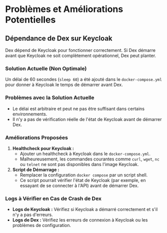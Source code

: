 # Problèmes et Améliorations Potentielles

## Dépendance de Dex sur Keycloak

Dex dépend de Keycloak pour fonctionner correctement. Si Dex démarre avant que Keycloak ne soit complètement opérationnel, Dex peut planter.

### Solution Actuelle (Non Optimale)

Un délai de 60 secondes (`sleep 60`) a été ajouté dans le `docker-compose.yml` pour donner à Keycloak le temps de démarrer avant Dex.

### Problèmes avec la Solution Actuelle

*   Le délai est arbitraire et peut ne pas être suffisant dans certains environnements.
*   Il n'y a pas de vérification réelle de l'état de Keycloak avant de démarrer Dex.

### Améliorations Proposées

1.  **Healthcheck pour Keycloak :**
    *   Ajouter un healthcheck à Keycloak dans le `docker-compose.yml`.
    *   Malheureusement, les commandes courantes comme `curl`, `wget`, `nc` ou `telnet` ne sont pas disponibles dans l'image Keycloak.
2.  **Script de Démarrage :**
    *   Remplacer la configuration `docker compose` par un script shell.
    *   Ce script pourrait vérifier l'état de Keycloak (par exemple, en essayant de se connecter à l'API) avant de démarrer Dex.

### Logs à Vérifier en Cas de Crash de Dex

*   **Logs de Keycloak :** Vérifiez si Keycloak a démarré correctement et s'il n'y a pas d'erreurs.
*   **Logs de Dex :** Vérifiez les erreurs de connexion à Keycloak ou les problèmes de configuration.